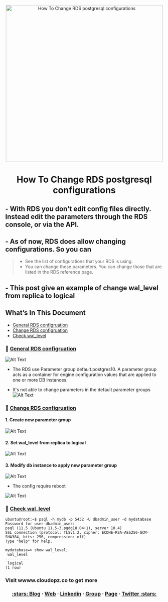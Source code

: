 <p align="center">
  <a href="https://dev.to/vumdao">
    <img alt="How To Change RDS postgresql configurations" src="https://dev-to-uploads.s3.amazonaws.com/i/afr8ecips4oaffbxkypn.png" width="500" />
  </a>
</p>
<h1 align="center">
  <div><b>How To Change RDS postgresql configurations</b></div>
</h1>


## - With RDS you don't edit config files directly. Instead edit the parameters through the RDS console, or via the API.
## - As of now, RDS does allow changing configurations. So you can
> + See the list of configurations that your RDS is using.
> + You can change these parameters. You can change those that are listed in the RDS reference page.
## - This post give an example of change wal_level from replica to logical

## What’s In This Document 
- [General RDS configruation](#-General-RDS-configruation)
- [Change RDS configruation](#-Change-RDS-configruation)
- [Check wal_level](#-Check-wal_level)

### 🚀 **[General RDS configruation](#-General-RDS-configruation)**
![Alt Text](https://dev-to-uploads.s3.amazonaws.com/i/mlgl3vajz72oxa3gkeax.png)

- The RDS use Parameter group default.postgres10. A parameter group acts as a container for engine configuration values that are applied to one or more DB instances.

- It's not able to change parameters in the default parameter groups
![Alt Text](https://dev-to-uploads.s3.amazonaws.com/i/djnfp40hpajt4xun4pxi.png)


### 🚀 **[Change RDS configruation](#-Change-RDS-configruation)**
#### **1. Create new parameter group**
![Alt Text](https://dev-to-uploads.s3.amazonaws.com/i/74phe30hoepl9gztqt2a.png)

#### **2. Set wal_level from replica to logical**
![Alt Text](https://dev-to-uploads.s3.amazonaws.com/i/38fx2hx4jlx2w12raxbd.png)

#### **3. Modify db instance to apply new parameter group**
![Alt Text](https://dev-to-uploads.s3.amazonaws.com/i/b865fmhtnw5icise1edg.png)

- The config require reboot

![Alt Text](https://dev-to-uploads.s3.amazonaws.com/i/ym9gprcs6mocb45lmjyv.png)

### 🚀 **[Check wal_level](#-Check-wal_level)**
```
ubuntu@root:~$ psql -h mydb -p 5432 -U dbadmin_user -d mydatabase 
Password for user dbadmin_user: 
psql (11.5 (Ubuntu 11.5-3.pgdg18.04+1), server 10.4)
SSL connection (protocol: TLSv1.2, cipher: ECDHE-RSA-AES256-GCM-SHA384, bits: 256, compression: off)
Type "help" for help.

mydatabase=> show wal_level;
 wal_level 
-----------
 logical
(1 row)
```

### **Visit wwww.cloudopz.co to get more**


<h3 align="center">
  <a href="https://dev.to/vumdao">:stars: Blog</a>
  <span> · </span>
  <a href="https://vumdao.hashnode.dev/">Web</a>
  <span> · </span>
  <a href="https://www.linkedin.com/in/vu-dao-9280ab43/">Linkedin</a>
  <span> · </span>
  <a href="https://www.linkedin.com/groups/12488649/">Group</a>
  <span> · </span>
  <a href="https://www.facebook.com/CloudOpz-104917804863956">Page</a>
  <span> · </span>
  <a href="https://twitter.com/VuDao81124667">Twitter :stars:</a>
</h3>